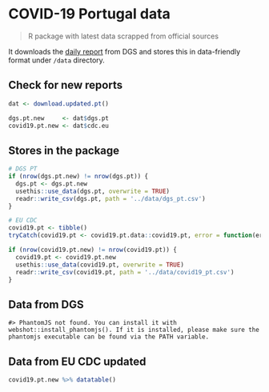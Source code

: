 COVID-19 Portugal data
================

> R package with latest data scrapped from official sources

It downloads the [daily
report](https://covid19.min-saude.pt/relatorio-de-situacao/) from DGS
and stores this in data-friendly format under `/data` directory.

## Check for new reports

``` r
dat <- download.updated.pt()

dgs.pt.new     <- dat$dgs.pt
covid19.pt.new <- dat$cdc.eu
```

## Stores in the package

``` r
# DGS PT
if (nrow(dgs.pt.new) != nrow(dgs.pt)) {
  dgs.pt <- dgs.pt.new
  usethis::use_data(dgs.pt, overwrite = TRUE)
  readr::write_csv(dgs.pt, path = '../data/dgs_pt.csv')
}

# EU CDC
covid19.pt <- tibble()
tryCatch(covid19.pt <- covid19.pt.data::covid19.pt, error = function(err) { })

if (nrow(covid19.pt.new) != nrow(covid19.pt)) {
  covid19.pt <- covid19.pt.new
  usethis::use_data(covid19.pt, overwrite = TRUE)
  readr::write_csv(covid19.pt, path = '../data/covid19_pt.csv')
}
```

## Data from DGS

    #> PhantomJS not found. You can install it with webshot::install_phantomjs(). If it is installed, please make sure the phantomjs executable can be found via the PATH variable.

<!--html_preserve-->

<div id="htmlwidget-987a7af37f63396bed8e" class="datatables html-widget" style="width:100%;height:auto;">

</div>

<script type="application/json" data-for="htmlwidget-987a7af37f63396bed8e">{"x":{"filter":"none","data":[["1","2","3","4","5","6","7","8","9","10"],["Portugal","Portugal","Portugal","Portugal","Portugal","Portugal","Portugal","Portugal","Portugal","Portugal"],["2020-04-02","2020-04-01","2020-03-31","2020-03-30","2020-03-29","2020-03-28","2020-03-27","2020-03-26","2020-03-25","2020-03-24"],[9034,8251,7443,6408,5962,5170,4268,3544,2995,2362],[209,187,160,140,119,100,76,60,43,33],[68,43,43,43,43,43,43,43,22,22]],"container":"<table class=\"display\">\n  <thead>\n    <tr>\n      <th> <\/th>\n      <th>country<\/th>\n      <th>date<\/th>\n      <th>confirmed<\/th>\n      <th>deaths<\/th>\n      <th>recoveries<\/th>\n    <\/tr>\n  <\/thead>\n<\/table>","options":{"columnDefs":[{"className":"dt-right","targets":[3,4,5]},{"orderable":false,"targets":0}],"order":[],"autoWidth":false,"orderClasses":false}},"evals":[],"jsHooks":[]}</script>

<!--/html_preserve-->

## Data from EU CDC updated

``` r
covid19.pt.new %>% datatable()
```

<!--html_preserve-->

<div id="htmlwidget-dfc5f936da1a7a7d9ae2" class="datatables html-widget" style="width:100%;height:auto;">

</div>

<script type="application/json" data-for="htmlwidget-dfc5f936da1a7a7d9ae2">{"x":{"filter":"none","data":[["1","2","3","4","5","6","7","8","9","10","11","12","13","14","15","16","17","18","19","20","21","22","23","24","25","26","27","28","29","30","31","32"],["03/04/2020","02/04/2020","01/04/2020","31/03/2020","30/03/2020","29/03/2020","28/03/2020","27/03/2020","26/03/2020","25/03/2020","24/03/2020","23/03/2020","22/03/2020","21/03/2020","20/03/2020","19/03/2020","18/03/2020","17/03/2020","16/03/2020","15/03/2020","14/03/2020","13/03/2020","12/03/2020","11/03/2020","10/03/2020","09/03/2020","08/03/2020","07/03/2020","06/03/2020","05/03/2020","04/03/2020","03/03/2020"],[3,2,1,31,30,29,28,27,26,25,24,23,22,21,20,19,18,17,16,15,14,13,12,11,10,9,8,7,6,5,4,3],[4,4,4,3,3,3,3,3,3,3,3,3,3,3,3,3,3,3,3,3,3,3,3,3,3,3,3,3,3,3,3,3],[2020,2020,2020,2020,2020,2020,2020,2020,2020,2020,2020,2020,2020,2020,2020,2020,2020,2020,2020,2020,2020,2020,2020,2020,2020,2020,2020,2020,2020,2020,2020,2020],[783,808,1035,446,792,902,724,549,633,302,460,320,260,235,143,194,117,86,76,57,34,19,18,2,9,9,8,4,4,1,2,2],[22,27,20,21,19,24,16,17,10,10,9,2,6,3,1,1,1,0,0,0,0,0,0,0,0,0,0,0,0,0,0,0],["PRT","PRT","PRT","PRT","PRT","PRT","PRT","PRT","PRT","PRT","PRT","PRT","PRT","PRT","PRT","PRT","PRT","PRT","PRT","PRT","PRT","PRT","PRT","PRT","PRT","PRT","PRT","PRT","PRT","PRT","PRT","PRT"],["PT","PT","PT","PT","PT","PT","PT","PT","PT","PT","PT","PT","PT","PT","PT","PT","PT","PT","PT","PT","PT","PT","PT","PT","PT","PT","PT","PT","PT","PT","PT","PT"],[10281762,10281762,10281762,10281762,10281762,10281762,10281762,10281762,10281762,10281762,10281762,10281762,10281762,10281762,10281762,10281762,10281762,10281762,10281762,10281762,10281762,10281762,10281762,10281762,10281762,10281762,10281762,10281762,10281762,10281762,10281762,10281762],[null,"Portugal","Portugal","Portugal","Portugal","Portugal","Portugal","Portugal","Portugal","Portugal","Portugal","Portugal","Portugal","Portugal","Portugal","Portugal","Portugal","Portugal","Portugal","Portugal","Portugal","Portugal","Portugal","Portugal","Portugal","Portugal","Portugal","Portugal","Portugal","Portugal","Portugal","Portugal"]],"container":"<table class=\"display\">\n  <thead>\n    <tr>\n      <th> <\/th>\n      <th>dateRep<\/th>\n      <th>day<\/th>\n      <th>month<\/th>\n      <th>year<\/th>\n      <th>cases<\/th>\n      <th>deaths<\/th>\n      <th>countryterritoryCode<\/th>\n      <th>geoId<\/th>\n      <th>popData2018<\/th>\n      <th>countriesAndTerritories<\/th>\n    <\/tr>\n  <\/thead>\n<\/table>","options":{"columnDefs":[{"className":"dt-right","targets":[2,3,4,5,6,9]},{"orderable":false,"targets":0}],"order":[],"autoWidth":false,"orderClasses":false}},"evals":[],"jsHooks":[]}</script>

<!--/html_preserve-->
